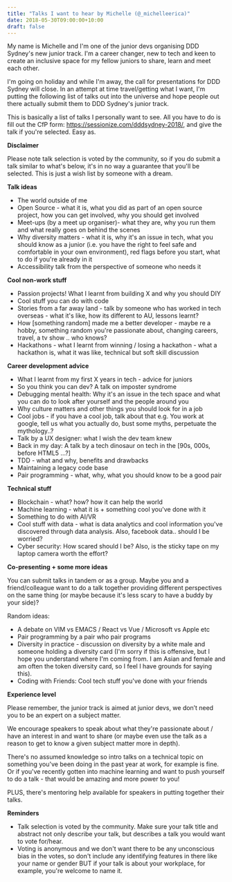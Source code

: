 ```yaml
---
title: "Talks I want to hear by Michelle (@_michelleerica)"
date: 2018-05-30T09:00:00+10:00
draft: false
---
```

My name is Michelle and I'm one of the junior devs organising DDD Sydney's new junior track. I'm a career changer, new to tech and keen to create an inclusive space for my fellow juniors to share, learn and meet each other.


I'm going on holiday and while I'm away, the call for presentations for DDD Sydney will close. In an attempt at time travel/getting what I want, I'm putting the following list of talks out into the universe and hope people out there actually submit them to DDD Sydney's junior track.

This is basically a list of talks I personally want to see. All you have to do is fill out the CfP form: https://sessionize.com/dddsydney-2018/, and give the talk if you're selected. Easy as.

**Disclaimer**

Please note talk selection is voted by the community, so if you do submit a talk similar to what's below, it's in no way a guarantee that you'll be selected. This is just a wish list by someone with a dream.


**Talk ideas**
- The world outside of me
- Open Source - what it is, what you did as part of an open source project, how you can get involved, why you should get involved
- Meet-ups (by a meet up organiser)- what they are, why you run them and what really goes on behind the scenes
- Why diversity matters - what it is, why it's an issue in tech, what you should know as a junior (i.e. you have the right to feel safe and comfortable in your own environment), red flags before you start, what to do if you're already in it
- Accessibility talk from the perspective of someone who needs it


**Cool non-work stuff**
- Passion projects! What I learnt from building X and why you should DIY
- Cool stuff you can do with code
- Stories from a far away land - talk by someone who has worked in tech overseas - what it's like, how its different to AU, lessons learnt?
- How [something random] made me a better developer - maybe re a hobby, something random you're passionate about, changing careers, travel, a tv show .. who knows?
- Hackathons - what I learnt from winning / losing a hackathon - what a hackathon is, what it was like, technical but soft skill discussion


**Career development advice**
- What I learnt from my first X years in tech - advice for juniors
- So you think you can dev? A talk on imposter syndrome
- Debugging mental health: Why it's an issue in the tech space and what you can do to look after yourself and the people around you
- Why culture matters and other things you should look for in a job
- Cool jobs - if you have a cool job, talk about that e.g. You work at google, tell us what you actually do, bust some myths, perpetuate the mythology..?
- Talk by a UX designer: what I wish the dev team knew
- Back in my day: A talk by a tech dinosaur on tech in the [90s, 000s, before HTML5 ...?]
- TDD - what and why, benefits and drawbacks
- Maintaining a legacy code base
- Pair programming - what, why, what you should know to be a good pair


**Technical stuff**
- Blockchain - what? how? how it can help the world
- Machine learning - what it is + something cool you've done with it
- Something to do with AI/VR
- Cool stuff with data - what is data analytics and cool information you've discovered through data analysis. Also, facebook data.. should I be worried?
- Cyber security: How scared should I be? Also, is the sticky tape on my laptop camera worth the effort?


**Co-presenting + some more ideas**

You can submit talks in tandem or as a group. Maybe you and a friend/colleague want to do a talk together providing different perspectives on the same thing (or maybe because it's less scary to have a buddy by your side)?

Random ideas:
- A debate on VIM vs EMACS / React vs Vue / Microsoft vs Apple etc
- Pair programming by a pair who pair programs
- Diversity in practice - discussion on diversity by a white male and someone holding a diversity card (I'm sorry if this is offensive, but I hope you understand where I'm coming from. I am Asian and female and am often the token diversity card, so I feel I have grounds for saying this).
- Coding with Friends: Cool tech stuff you've done with your friends


**Experience level**

Please remember, the junior track is aimed at junior devs, we don’t need you to be an expert on a subject matter.

We encourage speakers to speak about what they're passionate about / have an interest in and want to share (or maybe even use the talk as a reason to get to know a given subject matter more in depth). 

There's no assumed knowledge so intro talks on a technical topic on something you've been doing in the past year at work, for example is fine. Or if you've recently gotten into machine learning and want to push yourself to do a talk - that would be amazing and more power to you! 

PLUS, there's mentoring help available for speakers in putting together their talks.

**Reminders**
- Talk selection is voted by the community. Make sure your talk title and abstract not only describe your talk, but describes a talk you would want to vote for/hear.
- Voting is anonymous and we don't want there to be any unconscious bias in the votes, so don't include any identifying features in there like your name or gender BUT if your talk is about your workplace, for example, you're welcome to name it.


